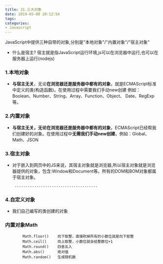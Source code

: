 ```yaml
---
title: 31.三大对象
date: 2019-05-08 20:12:54
tags:
categories: 
- Javascript
---
```

JavaScript中提供三种自带的对象,分别是"本地对象"/"内置对象"/"宿主对象"

- 什么是宿主?
宿主就是指JavaScript运行环境,js可以在浏览器中运行,也可以在服务器上运行(nodejs)

### 1.本地对象
- **与宿主无关**，无论**在浏览器还是服务器中都有的对象**，就是ECMAScript标准中定义的类(构造函数)。在使用过程中需要我们手动new创建
例如：Boolean、Number、String、Array、Function、Object、
Date、RegExp等。

### 2.内置对象
- **与宿主无关，无论在浏览器还是服务器中都有的对象**，ECMAScript已经帮我们创建好的对象。在使用过程中**无需我们手动new创建**，例如：Global、Math、JSON

### 3.宿主对象
- 对于嵌入到网页中的JS来说，其宿主对象就是浏览器,所以宿主对象就是浏览器提供的对象，包含:Window和Document等。所有的DOM和BOM对象都属于宿主对象。
    
       --------------------------------------
### 4.自定义对象
- 我们自己编写的类创建的对象
### 内置对象Math

```
        Math.floor()    向下取整，直接砍掉所有的小数位就是向下取整
        Math.ceil()     向上取整，小数位就会给整数位+1
        Math.round()    四舍五入
        Math.abs()      绝对值
        Math.random()   生成随机数
```
